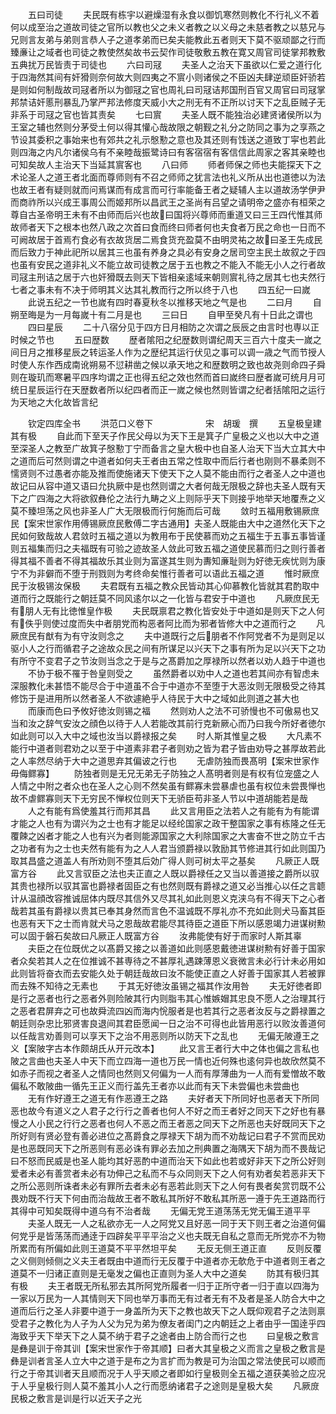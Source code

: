 <!-- { "loadSidebar": true } -->
　　五曰司徒
　　夫民既有栋宇以避燥湿有永食以御饥寒然则教化不行礼义不着何以成至治之道故司徒之官所以教也父之未义者教之以义母之未慈者教之以慈兄与兄则言友弟与弟则言恭人子之道孝弟而已矣夫能教此五者则天下莫不驱顽鄙之行而臻亷让之域者也司徒之教使然矣故书云契作司徒敬敷五教在寛又周官司徒掌邦教敷五典扰万民皆责于司徒也
　　六曰司冦
　　夫圣人之治天下虽欲以仁爱之道行化于四海然其间有奸猾则奈何故大则四夷之不賔小则诸侯之不臣凶夫肆逆顽臣奸骄若是则如何制哉故司冦者所以为御冦之官也周礼曰司冦诘邦国刑百官又周官曰司冦掌邦禁诘奸慝刑暴乱乃掌严邦法修度天威小大之刑无有不正所以讨天下之乱臣贼子无非系于司冦之官也皆其责矣
　　七曰賔
　　夫圣人既不能独治必建贤诸侯所以为王室之辅也然则分茅受土何以得其懽心哉故限之朝觐之礼分之防同之事为之享燕之节设其委积之事始来也有郊共之礼示慇懃之意也及其还则有饯送之道致丁寜也若此则四海之内凡尔诸侯乌有不亲睦哉振鹭诗曰有客宿宿有客信信此周家之客其亲睦也可知矣故人主治天下当延其賔客也
　　八曰师
　　师者师保之师也夫能探天下之术论圣人之道王者北面而尊师则有不召之师师之犹言法也礼义所从出也道徳以为法也故王者有疑则就而问焉谋而有成言而可行率能备王者之疑辅人主以道故汤学伊尹而商祚所以兴成王事周公而姬邦所以昌武王之圣尚有吕望之请明帝之盛亦有桓荣之尊自古圣帝明王未有不由师而后兴也故曰国将兴尊师而重道又曰三王四代惟其师故师者天下之根本也然八政之次首曰食而终曰师者何也夫食者万民之命也一日而不可阙故居于首焉冇食必有衣故货居二焉食货充盈莫不由明灵祐之故曰圣王先成民而后致力于神此祀所以居其三也虽有养身之具必有安身之居司空主民土故叙之于四也虽有安民之道非礼义不能立故司徒教之居于五也教之不能入不能无小人之行者故司冦主刑诘之居于六也奸猾既去则天下皆相亲逺域来朝则賔礼待之居其七也夫然行七者之事未有不决于师明其义达其礼教而行之所以终于八也
　　四五纪一曰嵗
　　此说五纪之一节也嵗有四时春夏秋冬以推移天地之气是也
　　二曰月
　　自朔至晦是为一月每嵗十有二月是也
　　三曰日
　　自甲至癸凡有十日此之谓也
　　四曰星辰
　　二十八宿分见于四方日月相防之次谓之辰辰之由言时也専以正时候之节也
　　五曰歴数
　　歴者隂阳之纪歴数则谓纪周天三百六十度夫一嵗之间日月之推移星辰之转运圣人作为之歴纪其运行伏见之事可以调一歳之气而节授人时使人东作西成南讹朔易不愆耕凿之候以承天地之和歴数明之致也故尧则命四子舜则在璇玑而寒暑平四序均谓之正也得五纪之效也然而首曰嵗终曰歴者嵗可统月月可统日星辰运行在天歴数者所以纪四者而正一嵗之候也然则皆谓之纪者括隂阳之运行为天地之大化故皆言纪













　　钦定四库全书
　　洪范口义卷下　　　　　　宋　胡瑗　撰
　　五皇极皇建其有极
　　自此而下至天子作民父母以为天下王是箕子广皇极之义也以大中之道至深圣人之教至广故箕子慇懃丁宁而备言之皇大极中也自圣人治天下当大立其大中之道而后可然则谓之中道者如何夫王者由五常之性取中而后行者也刚则不暴柔则不懦贤则不过愚者亦能及推而使施诸天下使天下之人莫不能由而行之者圣人之中道也故记曰从容中道又语曰允执厥中是也然则谓之大者何哉无限极之辞也夫圣人既有天下之广四海之大将欲叙彝伦之法行九畴之义上则际乎天下则接乎地举天地覆焘之义莫不臻坦荡之风也非圣人广大无限极而行何施而后可哉
　　敛时五福用敷锡厥庶民【案宋世家作用傅锡厥庶民敷傅二字古通用】夫圣人既能由大中之道然化天下之民如何致哉故人君敛时五福之道以为教用布于民使慕而劝之五福生于五事五事皆谨则五福集而归之夫福既有可验之迹故圣人敛此可致五福之道使民慕而归之则行善者得其福不善者不得其福故乐其业则为富遂其生则为夀知亷耻则为好徳无疾忧则为康宁不为非僻而不堕于刑戮则为考终命矣惟行善者可以语此五福之道
　　惟时厥庶民于汝极锡汝保极
　　夫君既有五福之教众民皆动其心仰慕教化皆就其君酌取中道而行之既能行之朝廷莫不同风逺尔以之一化皆与君安于中道也
　　凡厥庶民无有朋人无有比徳惟皇作极
　　夫民既禀君之教化皆安处于中道如是则天下之人何有佚乎则使过度而失中者朋党而构恶者阿比而为邪者皆修大中之道而行之
　　凡厥庶民有猷有为有守汝则念之
　　夫中道既行之后朋者不作阿党者不为是则足以驱小人之行而循君子之途故众民之间有所谋足以兴天下之事有所为足以兴天下之功有所守不变君子之节汝则当念之于是与之髙爵加之厚禄所以然者以劝人趋于中道也
　　不协于极不罹于咎皇则受之
　　虽然爵者以劝中人之道也若其间亦有智虑未深服教化未甚悟不能尽合于中道虽不合于中道亦不至堕于大恶汝则无限极受之待其修饬于是进用所以然者圣人不欲遽絶乎人待民于大中之域如此则道之甚大也
　　而康而色曰予攸好徳汝则锡之福
　　然则劝人之法不可骄慢也不可傲易也又当和汝之辞气安汝之顔色以待于人人若能改其前行克新厥心而乃曰我今所好者徳尔如此则可以入大中之域也汝当以爵禄报之矣
　　时人斯其惟皇之极
　　大凡素不能行中道者则君劝之以至于中道素非君子者则劝之皆为君子皆由劝导之甚厚故若此之人率然尽纳于大中之道思弃其偏诐之行也
　　无虐防独而畏髙明【案宋世家作毋侮鳏寡】
　　防独者则是无兄无弟无子防独之人髙明者则是有权有位宠盛之人人情之中附之者众也在圣人之心则不然矣虽有鳏寡未尝暴虐也虽有权位未尝畏惮也故不虐鳏寡则天下无穷民不惮权位则天下无骄臣苟非圣人节以中道胡能若是哉
　　人之有能有爲使羞其行而邦其昌
　　此又言用臣之法若人之有能有为有能谓才能之人也有为谓兴为之士也有才能足以经纶国家之政干整国家之事有栋隆之任无覆餗之凶者才能之人也有兴为者则能源国家之大利除国家之大害奋不世之防立千古之功者有为之士也夫然有能有为之人人君当颁爵禄以敦励其节修进其行如此则国乃取其昌盛之道盖人有所劝则不堕其后効广得人则可树太平之基矣
　　凡厥正人既富方谷
　　此又言驭臣之法也夫正直之人既以爵禄任之又当以善道接之爵所以驭其贵也禄所以驭其富也爵禄者固臣之有也然则既有爵禄之道又必当推心以任之言聼计从温顔改容推诚屈体内既尽其信外又尽其礼如此则恩义克浃乌有不得天下之心者哉若其虽有爵禄以贵其已奉其身然而言色不温诚既不厚礼亦不充如此则犬马畜其臣也恶有天下之士而肯就犬马之恩哉故君能尽其待臣之道臣下所以感恩竭力进谋树勲可以固于磐石矣故曰凡厥正人既富方谷
　　汝弗能使有好于而家时人斯其辜
　　夫臣之在位既优之以髙爵又接之以善道如此则感恩戴徳进谋树勲有好善于国家者众矣若其人之在位推诚不甚専待之不甚厚礼遇踈薄恩义衰微言未必行计未必用如此则皆将奋衣而去安能久处于朝廷哉故曰汝不能使正直之人好善于国家其人若被罪而去殊不知待之无素也
　　于其无好徳汝虽锡之福其作汝用咎
　　夫无好徳者即是行之恶者也行之恶者外则险陂其行内则脂韦其心惟嫉媢其忠良不愿人之治理其行之恶者君屏弃之可也故舜流四凶而海内恱服者是也若其行之恶者汝反与之爵禄置之朝廷则杂忠比邪贤害良退间其君臣愿闻一日之治不可得也此皆用恶行以败汝善道何以任哉言劝善则可以享天下之治不用恶则所以防天下之乱也
　　无偏无陂遵王之义【案陂字古本作颇胡氏从开元改本】
　　此又言王者行大中之体也偏之言私也陂之言曲也夫圣人中天下而立四海一道也万民一情也近何殊也逺何异也故欣然莫不如赤子而视之者圣人之情同也然则又何偏为一人而有厚薄曲为一人而有爱憎故不敢偏私不敢陂曲一循先王正义而行盖先王者亦以此而有天下未尝偏也未尝曲也
　　无有作好遵王之道无有作恶遵王之路
　　夫好者天下所同好也恶者天下所同恶也故今有道义之人君子之行行之善者也何人不好之而王者好之同天下之好也有暴慢之人小民之行行之恶者也何人不恶之而王者恶之同天下之所恶也夫好既同天下之所好则有贤必登有善必进位之髙爵食之厚禄天下胡为而不劝哉记曰君子不赏而民劝是也恶既同天下之所恶则有恶必诛有罪必去加之刑典置之海隅天下胡为而不畏哉记曰不怒而民威是也圣人能均其好恶酌中道而治天下如此也若或好非天下之所公好则爱者未必有善赏者未必有功伸己之私而不与众同则天下之人何有劝者矣若恶非天下之所公恶则所诛者未必有罪所去者未必有恶若此则天下之人何有畏者矣赏罚既不公畏劝既不行天下何由而治哉故王者不敢私其所好不敢私其所恶一遵于先王道路而行其得中可知矣既得中道乌有不治者哉
　　无偏无党王道荡荡无党无偏王道平平
　　夫圣人既无一人之私欲亦无一人之阿党又且好恶一同于天下则王者之治道何偏何党乎是皆荡荡而通逹于四辟矣平平平治之义也夫既无自私之意而无所党亦不为物所累而有所偏如此则王道莫不平平然坦平矣
　　无反无侧王道正直
　　反则反覆之义侧则倾侧之义夫王者既由中道而行无反覆于中道者亦无欹危于中道者则王者之道莫不一归诸正直则是无毫发之偏也正直则为圣人大中之道矣
　　防其有极归其有极
　　夫王者既无所私邪去其所阿党所履者一归于正所守者一归于直以四海为一家以万民为一人其情则天下同也举万事而无有过者无有不及者是圣人防合大中之道而后行之圣人非要中道于一身盖所为天下之教也故天下之人既仰观君子之法则禀受君子之教化为人子为人父为兄为弟为僚友者闺门之内朝廷之上者由乎一国逹乎四海致乎天下举天下之人莫不纳于君子之途者由上防合而行之也
　　曰皇极之敷言是彝是训于帝其训【案宋世家作于帝其顺】曰者大其皇极之义而言之皇极之敷言是彝是训者言圣人立大中之道于是布之为言扩而为教是可为治国之常法使民可以顺而行之于帝其训者天且顺而况于人乎天顺之者即如行皇极则全五福之道获美验之应况于人乎皇极行则人莫不羞其小人之行而愿纳诸君子之途则是皇极大矣
　　凡厥庻民极之敷言是训是行以近天子之光
